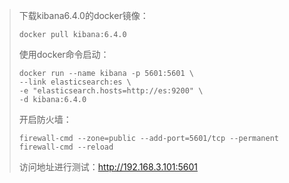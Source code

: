 > 下载kibana6.4.0的docker镜像：
>
> ```shell
> docker pull kibana:6.4.0
> ```
>
> 使用docker命令启动：
>
> ```shell
> docker run --name kibana -p 5601:5601 \
> --link elasticsearch:es \
>-e "elasticsearch.hosts=http://es:9200" \
> -d kibana:6.4.0
>```
> 
> 开启防火墙：
> 
> ```shell
> firewall-cmd --zone=public --add-port=5601/tcp --permanent
> firewall-cmd --reload
> ```
> 
>访问地址进行测试：http://192.168.3.101:5601
